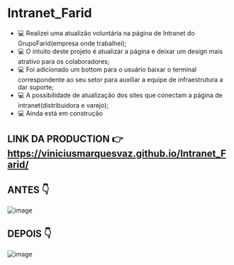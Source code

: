 # Intranet_Farid
 
- 💻 Realizei uma atualizão voluntária na página de Intranet do GrupoFarid(empresa onde trabalhei);
- 💻 O intuito deste projeto é atualizar a página e deixar um design mais atrativo para os colaboradores;
- 💻 Foi adicionado um bottom para o usuário baixar o terminal correspondente ao seu setor para auxiliar a equipe de infraestrutura a dar suporte;
- 💻 A possibilidade de atualização dos sites que conectam a página de intranet(distribuidora e varejo);
- 💻 Ainda está em construção

## LINK DA PRODUCTION  👉 https://viniciusmarquesvaz.github.io/Intranet_Farid/


## ANTES 👇

![image](https://user-images.githubusercontent.com/80642632/139963805-ced9c633-caa7-4f72-ab30-9b10ec99afe0.png)

## DEPOIS 👇

![image](https://user-images.githubusercontent.com/80642632/139963956-0e62f257-7cce-45c4-a357-d6dbdf94ef56.png)
